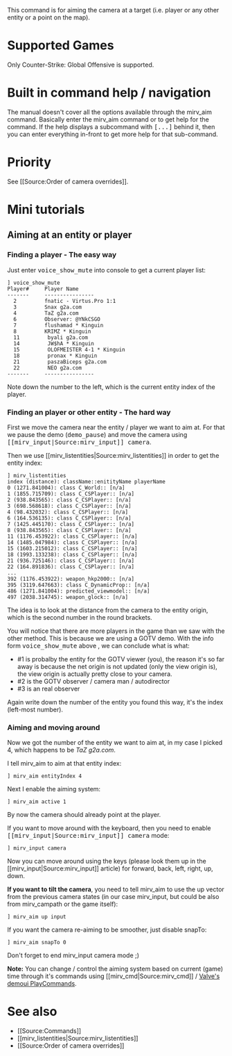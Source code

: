 This command is for aiming the camera at a target (i.e. player or any other entity or a point on the map).

# Supported Games

Only Counter-Strike: Global Offensive is supported.

# Built in command help / navigation

The manual doesn't cover all the options available through the mirv_aim command. Basically enter the mirv_aim command or to get help for the command. If the help displays a subcommand with <tt>[...]</tt> behind it, then you can enter everything in-front to get more help for that sub-command.

# Priority

See [[Source:Order of camera overrides]].

# Mini tutorials

## Aiming at an entity or player

### Finding a player - The easy way

Just enter <tt>voice_show_mute</tt> into console to get a current player list:

```
] voice_show_mute 
Player#     Player Name
-------     ----------------
  2         fnatic - Virtus.Pro 1:1
  3         Snax g2a.com
  4         TaZ g2a.com
  6         Observer: @YNkCSGO
  7         flushamad * Kinguin
  8         KRIMZ * Kinguin
  11         byali g2a.com
  14         JW$hA * Kinguin
  15         OLOFMEISTER 4-1 * Kinguin
  18         pronax * Kinguin
  21         paszaBiceps g2a.com
  22         NEO g2a.com
-------     ----------------
```

Note down the number to the left, which is the current entity index of the player.

### Finding an player or other entity - The hard way

First we move the camera near the entity / player we want to aim at. For that we pause the demo (<tt>demo_pause</tt>) and move the camera using <tt>[[mirv_input|Source:mirv_input]] camera</tt>.

Then we use [[mirv_listentities|Source:mirv_listentities]] in order to get the entity index:

```
] mirv_listentities 
index (distance): className::enitityName playerName
0 (1271.841004): class C_World:: [n/a]
1 (1855.715709): class C_CSPlayer:: [n/a]
2 (938.843565): class C_CSPlayer:: [n/a]
3 (698.568618): class C_CSPlayer:: [n/a]
4 (98.432032): class C_CSPlayer:: [n/a]
6 (164.536135): class C_CSPlayer:: [n/a]
7 (1425.445170): class C_CSPlayer:: [n/a]
8 (938.843565): class C_CSPlayer:: [n/a]
11 (1176.453922): class C_CSPlayer:: [n/a]
14 (1485.047984): class C_CSPlayer:: [n/a]
15 (1603.215012): class C_CSPlayer:: [n/a]
18 (1993.133238): class C_CSPlayer:: [n/a]
21 (936.725146): class C_CSPlayer:: [n/a]
22 (164.891836): class C_CSPlayer:: [n/a]
...
392 (1176.453922): weapon_hkp2000:: [n/a]
395 (3119.647663): class C_DynamicProp:: [n/a]
486 (1271.841004): predicted_viewmodel:: [n/a]
497 (2038.314745): weapon_glock:: [n/a]
```

The idea is to look at the distance from the camera to the entity origin, which is the second number in the round brackets.

You will notice that there are more players in the game than we saw with the other method. This is because we are using a GOTV demo. With the info form <tt>voice_show_mute</tt> above , we can conclude what is what:

* #1 is probalby the entity for the GOTV viewer (you), the reason it's so far away is because the net origin is not updated (only the view origin is), the view origin is actually pretty close to your camera.
* #2 is the GOTV observer / camera man / autodirector
* #3 is an real observer

Again write down the number of the entity you found this way, it's the index (left-most number).

### Aiming and moving around

Now we got the number of the entity we want to aim at, in my case I picked 4, which happens to be _TaZ g2a.com_.

I tell mirv_aim to aim at that entity index:

```
] mirv_aim entityIndex 4
```

Next I enable the aiming system:

```
] mirv_aim active 1
```

By now the camera should already point at the player.

If you want to move around with the keyboard, then you need to enable <tt>[[mirv_input|Source:mirv_input]] camera</tt> mode:

```
] mirv_input camera
```

Now you can move around using the keys (please look them up in the [[mirv_input|Source:mirv_input]] article) for forward, back, left, right, up, down.

**If you want to tilt the camera**, you need to tell mirv_aim to use the up vector from the previous camera states (in our case mirv_input, but could be also from mirv_campath or the game itself):

```
] mirv_aim up input
```

If you want the camera re-aiming to be smoother, just disable snapTo:

```
] mirv_aim snapTo 0
```

Don't forget to end mirv_input camera mode ;)

**Note:** You can change / control the aiming system based on current (game) time through it's commands using [[mirv_cmd|Source:mirv_cmd]] / [Valve's demoui PlayCommands](https://developer.valvesoftware.com/wiki/Demo_Recording_Tools#Demo_editor).

# See also

* [[Source:Commands]]
* [[mirv_listentities|Source:mirv_listentities]]
* [[Source:Order of camera overrides]]